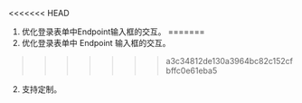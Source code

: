 <<<<<<< HEAD

1. 优化登录表单中Endpoint输入框的交互。
=======
1. 优化登录表单中 Endpoint 输入框的交互。
>>>>>>> a3c34812de130a3964bc82c152cfbffc0e61eba5
2. 支持定制。
